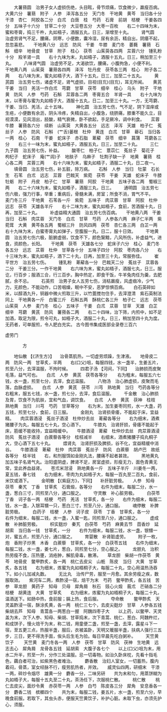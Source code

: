 <!-- { "loadSidebar": true } -->
　　大薯蓣圆　治男子女人虚损伤绝，头目眩，骨节烦痛，饮食微少，羸瘦百病。　　大黄六分　薯蓣　附子　人参　泽泻各五分　天门冬　干地黄　黄芩　当归各十分　干漆　杏仁　阿胶各二分　白朮　白蔹　桂　芍药　石膏　前胡　桔梗　干姜各四分　五味子十六分　甘草二十分　大豆卷五分　大枣一百枚　　右二十四味为末，蜜和枣膏，捣三千杵，丸如梧子，酒服五丸，日三，渐增至十丸。
　　肾气圆　治虚劳肾气不足，腰痛，阴寒，小便数，囊冷湿，尿有余沥，精自出，阴痿不起，忽忽喜悲。　　干地黄八分　远志　防风　干姜　牛膝　麦门冬　萎蕤　薯蓣　石斛　细辛　地骨皮　甘草　附子　桂心　茯苓　山茱萸各四两　苁蓉六分　锺乳粉十分　羖羊肾一具　　右十九味为末，丸如梧子，酒服十五丸，日三，稍加至三十丸。
　　八味肾气圆　治虚劳不足，大渴欲饮，腰痛，小腹拘急，小便不利。　　干地黄八两　山茱萸　薯蓣各四两　泽泻　牡丹皮　茯苓各三两　桂心　附子各二两　　右八味为末，蜜丸如梧子大，酒下十五丸，日三，加至二十五丸。
　　黄芪圆　治五劳七伤，诸虚不足，肾气虚损，目视(目巟)(目巟)，耳无所闻。　　黄芪　干姜　当归　羌活一作白朮　芎藭　甘草　茯苓　细辛　桂心　乌头　附子　干地黄　防风　人参　芍药　石斛　苁蓉各二两　枣膏五合　羊肾一具　　右十九味为末，以枣膏与蜜为丸如梧子大，酒服十五丸，日二，加至三十丸。一方，无芎藭、干姜、当归、羌活，止十五味。
　　神化圆　治五劳七伤，气不足，阴下湿痒或生疮，小便数有余沥，阴头冷疼，失精自出，小腹急，绕脐痛，膝重不能久立，目视漠漠，见风泪出，胫酸，精气衰微，卧不欲起，手足厥冷，调中利食。　　苁蓉　牛膝　薯蓣各六分　续断　山茱萸　大黄各五分　远志　泽泻　天雄　柏子仁　菟丝子　人参　防风　石斛　(艹舌)蒌根　杜仲　黄连　白朮　甘草　礜石　当归各一两　桂心　石南　干姜　蛇床子　赤石脂　萆薢　茯苓　细辛　菖蒲　芎藭各三分　　右三十一味为末，蜜丸如梧子，酒服五丸，日三，加至二十丸。
　　三仁九子圆　治五劳七伤，补益。
　　酸枣仁　柏子仁　薏苡仁　菟丝子　菊花子　枸杞子　蛇床子　庵(艹闾)子　地肤子　乌麻子　牡荆子缺一子　地黄　薯蓣　桂心各二两　苁蓉三两　　右十六味为末，蜜丸如梧子，酒服二十丸，日二夜一。
　　填骨圆　治五劳七伤，补五脏，除万病。　　石斛　人参　当归　牡蒙　石长生　石苇　白朮　远志　苁蓉　巴戟天　紫菀　茯苓　干姜　天雄　蛇床子　牛膝　牡蛎　附子　丹皮　柏子仁　甘草　薯蓣　阿胶　干地黄　五味子各二两　蜀椒三两　　右二十六味为末，蜜丸如梧子，酒服三丸，日三。
　　通明圆　治五劳七伤六极，强力行事，举重；重病后，骨髓未满，房室；所食不消，胃气不平。　　麦门冬三斤　干地黄　石苇各一斤　紫菀　五味子　肉苁蓉　甘草　阿胶　杜仲　远志　茯苓　天雄各半斤　　右十二味为末，蜜丸如梧子，食前，苦酒服十丸，日再，加至二十丸。
　　补虚益精大通圆　治五劳七伤百病。　　干地黄八两　干姜　当归　石斛　肉苁蓉　天门冬　白朮　甘草　芍药　人参各六两　麻子仁半两　紫菀茸　大黄　黄芩各五两　蜀椒三升　防风四两　茯苓　杏仁各三两　白芷一两　　右十九味为末，白蜜枣膏丸如弹子，空腹服一丸，日二，服十日效。
　　干地黄圆　治五劳七伤六极，脏腑虚弱，饮食不下，颜色黧黯，八风所伤，补虚益气，进食，资颜色，长阳。　　干地黄　茯苓　天雄各七分　蛇床子六分　桂心　麦门冬各五分　远志　苁蓉　杜仲　甘草各十分　五味子四分　阿胶　枣肉各八分　　右十三味为末，蜜丸如梧子，酒下二十丸，日再，加至三十丸，常服弥佳。
　　崔平世方　治五劳七伤。
　　锺乳粉　萆薢各一分　巴戟天二分　菟丝子　苁蓉各二分　干姜三分。一作干地黄　　右六味为末，蜜丸如梧子，酒服七丸，日三。服讫，行百步；服酒三合，行三百步。胸中热定，即食干饭，牛羊兔肉任为羹，去肥腻，余不忌。
　　石英煎　治男子女人五劳七伤，消枯羸瘦，风虚痼冷，少气力，无颜色，不能动作，口苦咽燥，眠中不安，恶梦惊惧百病。　　白石英碎如米，以醇酒九升，铜器中微火煎取三升，以竹蓖搅勿住手，去滓澄清　紫石英制法同上　干地黄各一斤　白蜜三斤　石斛五两　酥桃仁各三升　柏子仁　远志　茯苓　山茱萸　人参　麦门冬　桂心　五味子　干姜　白朮　苁蓉　甘草　天雄　白芷　细辛　芎藭　黄芪　防风　薯蓣各二两　　右二十四味，治下筛，内煎中，如不足加酒，取足为限，煎令可丸，如梧子大，酒服二十丸，日三，稍加至四十丸为度。无药者，可单服煎，令人肥白充实。
古今图书集成医部全录卷三百六

虚劳门

　　　　方

　　地仙散 【《济生方》】 　治骨蒸肌热，一切虚劳烦躁，生津液。　　地骨皮二两　防风一两　甘草炙，半两　　右(口父)咀，每服四钱，水一盏半，生姜五片，煎至八分，去滓温服，不拘时候。
　　四君子汤 【河间，下同】 　治肺损而皮聚毛落，益气可也。　　白朮　人参　黄芪　茯苓各等分
　　右为粗末，每服五六七钱，水一盏，煎至七分，去滓，食远温服。
　　八物汤　治心肺虚损，皮聚而毛落，血脉虚损。　　白朮　人参　黄芪　茯苓　川芎　熟地黄　当归　芍药各等分　　右粗末，服五七钱，水一盏，煎七分，去滓，食后温服。
　　千金散　治心肺损及胃，饮食不为肌肤，宜和气血，调饮食。　　白朮　人参　黄芪　茯神　桂枝　熟地黄　当归　川芎　芍药　甘草等分　　右为末，加生姜枣同煎，水一大盏，药五钱，煎至七分，食前，日三服。
　　金刚丸　治肾损骨痿，不能起于床，宜益精。　　肉苁蓉酒浸　菟丝子酒浸　杜仲炒去丝　萆薢各等分　　右为细末，酒煮猪腰子为丸，每服五七十丸，空心酒下。
　　牛膝丸　治肾肝损，骨痿不能起于床，筋缓不能收持，宜益精缓中。　　牛膝酒浸　萆薢　杜仲炒去丝　肉苁蓉酒浸　防风　菟丝子酒浸　白蒺藜各等分　桂枝减半　　右细末，酒煮猪腰子捣丸桐子大，空心酒下五七十丸。
　　煨肾丸　治肾肝损及脾损，谷不化，宜益精缓中消谷。　　牛膝酒浸　萆薢　杜仲　肉苁蓉　菟丝子　防风　白蒺藜　胡卢巴　故纸各等分　桂半钱　　右，和剂服饵如金刚丸法，腰痛不起者甚效。
　　黑地黄丸　加五味子名肾气丸。治阳盛阴虚，脾肾不足，房室虚损，形瘦无力，面色青黄无常，宜此养血益肾。　　苍朮米泔浸　熟地黄各一斤　五味子半斤　川姜冬一两，夏五钱，春七钱　　右为细末，枣肉为丸如梧子大，每服一百丸至二百丸，食前，米饮或酒下。
　　金明散 【《紫庭方》，下同】 　补肝脏劳极。　　人参　知母　茯苓　秦艽　丁香　甘草炙　石膏煅，各等分　　右件为细末，每服二分，水一盏，葱白三寸，同煎至八分，通口服之。
　　守灵散　补心脏劳极。
　　白茯苓　丁香　诃子各一两　桔梗　芍药　羌活　甘草炙，各一分　　右件为细末，每服二钱，水一盏，入银耳镮一只，葱白三寸，煎至八分，通口服。
　　魂停散　补脾脏劳极。
　　白药子　桔梗　人参　诃子皮　茯苓　丁香　甘草炙，各一分　　右件为细末，每服二钱，水一盏，入蜜一匙，同煎至八分，通口服之。
　　虚成散　补肺脏劳极。
　　枳实麸炒　秦艽　白茯苓　芍药　麻黄去节　茴香炒　延胡索　当归各一钱　甘草炙，一分　　右件为细末，每服二钱，水一盏，银镮一对，蜜五点，煎至八分，通口服之。
　　育婴散　补肾脏虚劳。
　　附子一枚，炮　香附子炒黑　木香　白蒺藜　甘草炙，各一分　白茯苓五钱　　右件为细末，每服二钱，水一盏，姜七片，葱白，同煎至七分，空心服之。
　　龙胆丸　治积热劳瘦不食，压热壅，消疮肿，解肌骨毒，散滞。　　草龙胆　柴胡一作茯苓　黄芩　地骨皮　鳖甲酢炙，各一两　桃仁去皮尖　山栀　陈皮　当归　大黄　甘草炙，各五钱　　右为细末，炼蜜为丸如梧桐子大，每服二十丸，空心用温热汤吞下。如小儿加减丸数。
　　无比丸　治传尸劳，服至一月愈。其余劳瘦之疾，数服取效。　　紫河车二两，煮酢浸一宿，焙干为末　芍药　鳖甲酢炙，各五钱　苦参　草龙胆　黄药子　知母　贝母　犀角屑　秋石　豉心火煅　莪朮　芒硝各二分　桔梗　胡黄连　大黄　甘草炙　　右为细末，炼蜜为丸如梧桐子大，每服二十丸，温酒送下。如肠中热，食前服；膈上热，食后服。
　　夺命散
　　鳖甲酢炙　天灵盖酢浸一宿，酥涂炙黄，各一两　桃仁三七个，去皮尖麸炒　甘草　人参各五钱　柴胡去芦　知母　青蒿各一两葱白一握　阿魏四枣子大　　以上药，以鳖甲、天灵盖为末，次下人参、知母、柴胡、甘草捣末，次下青蒿、桃仁、葱白、阿魏杵烂，和成饼子，慢火焙干为末，称二钱，用童便二盏，煎至一盏，去滓，露星斗下一宿，至五更三点，热服半盏，服后，衣被盖卧，天明又暖服半盏，扶病人强行三五步，三日，更不得洗手面，俟头后生毛为验。每日早晨先吃白粥补。
　　天竺黄饮子
　　天竺黄　麦门冬各一两　人参　茯苓　甘草　防风　茯神　生地黄　远志去心　犀角屑　龙骨各五钱　延胡索　大腹子各七个　　以上(口父)咀为末，用水二升半，煎至一升，分作三处温服。忌一切毒物。如治久卧床枕，先看十指毛色，藕白者可治，如紫黑色者难治。
　　麝香散　治妇人室女，一切蓄热，腹内着闷，骨蒸，室女经脉不行，瘦劳肌热者，并效。　　威灵仙四两，研细末　干漆一两，碎炒令烟尽　雄黄一分　麝香一分，二味另研　　共为末和匀，用蒸饼糊为丸如梧子大，每服十五丸至二十丸，茶汤任下，次服桃仁散。
　　桃仁散
　　桃仁去皮尖，面炒令黄　赤茯苓一两　人参　白芍　陈皮各三分　犀角　安息香各一分　麝香二钱　槟榔四个　　共为末，每服二钱，姜五片，水一盏，煎至六分，早晚食前服。若取下，其虫头赤，便服天竺黄饮子，补护心脏。未取下虫，亦须先护心，须服。
